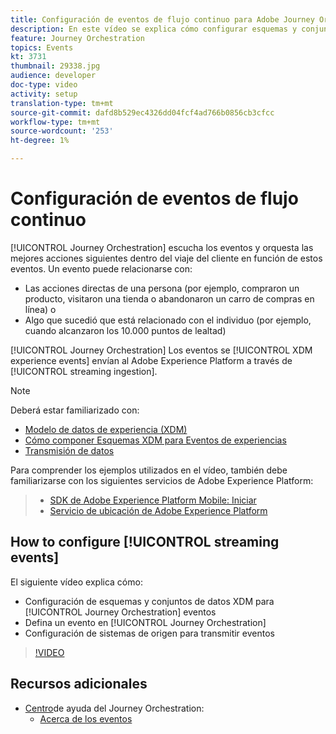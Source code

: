 ```yaml
---
title: Configuración de eventos de flujo continuo para Adobe Journey Orchestration
description: En este vídeo se explica cómo configurar esquemas y conjuntos de datos XDM para eventos de Journey Orchestration, definir un evento en Journey Orchestration y configurar sistemas de origen para eventos de flujo
feature: Journey Orchestration
topics: Events
kt: 3731
thumbnail: 29338.jpg
audience: developer
doc-type: video
activity: setup
translation-type: tm+mt
source-git-commit: dafd8b529ec4326dd04fcf4ad766b0856cb3cfcc
workflow-type: tm+mt
source-wordcount: '253'
ht-degree: 1%

---
```



# Configuración de eventos de flujo continuo

[!UICONTROL Journey Orchestration] escucha los eventos y orquesta las mejores acciones siguientes dentro del viaje del cliente en función de estos eventos. Un evento puede relacionarse con:

* Las acciones directas de una persona (por ejemplo, compraron un producto, visitaron una tienda o abandonaron un carro de compras en línea) o
* Algo que sucedió que está relacionado con el individuo (por ejemplo, cuando alcanzaron los 10.000 puntos de lealtad)

[!UICONTROL Journey Orchestration] Los eventos se [!UICONTROL XDM experience events] envían al Adobe Experience Platform a través de [!UICONTROL streaming ingestion].

>[!NOTE]
>
>Deberá estar familiarizado con:
>
>* [Modelo de datos de experiencia (XDM)](https://docs.adobe.com/content/help/en/platform-learn/tutorials/schemas/understanding-the-xdm-system-and-experience-data-model.html)
>* [Cómo componer Esquemas XDM para Eventos de experiencias](https://docs.adobe.com/content/help/en/platform-learn/tutorials/schemas/create-your-first-schema-with-out-of-the-box-components.html)
>* [Transmisión de datos](https://docs.adobe.com/content/help/en/platform-learn/tutorials/data-ingestion/understanding-streaming-ingestion.html)
>
>
Para comprender los ejemplos utilizados en el vídeo, también debe familiarizarse con los siguientes servicios de Adobe Experience Platform:
>
>* [SDK de Adobe Experience Platform Mobile: Iniciar](https://docs.adobe.com/content/help/en/core-services-learn/tutorials/launch-mobile/understanding-the-mobile-sdks.html)
>* [Servicio de ubicación de Adobe Experience Platform](https://docs.adobe.com/content/help/en/places/using/home.html)


## How to configure [!UICONTROL streaming events]

El siguiente vídeo explica cómo:

* Configuración de esquemas y conjuntos de datos XDM para [!UICONTROL Journey Orchestration] eventos
* Defina un evento en [!UICONTROL Journey Orchestration]
* Configuración de sistemas de origen para transmitir eventos

>[!VIDEO](https://video.tv.adobe.com/v/29338?quality=12)

## Recursos adicionales

* [Centro](https://docs.adobe.com/content/help/en/journeys/using/journey-orchestration-home.html)de ayuda del Journey Orchestration:
   * [Acerca de los eventos](https://docs.adobe.com/content/help/en/journeys/using/events-journeys/about-events.html)
